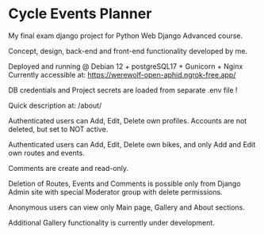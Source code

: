 # Cycle Events Planner

My final exam django project for Python Web Django Advanced course.

Concept, design, back-end and front-end functionality developed by me.


Deployed and running @ Debian 12 + postgreSQL17 + Gunicorn + Nginx
Currently accessible at:
https://werewolf-open-aphid.ngrok-free.app/


DB credentials and Project secrets are loaded from separate .env file !


Quick description at: /about/

Authenticated users can Add, Edit, Delete own profiles. Accounts are not deleted, but set to NOT active.

Authenticated users can Add, Edit, Delete own bikes, and only Add and Edit own routes and events.

Comments are create and read-only.

Deletion of Routes, Events and Comments is possible only from Django Admin site with special Moderator group with delete permissions.

Anonymous users can view only Main page, Gallery and About sections.

Additional Gallery functionality is currently under development.
